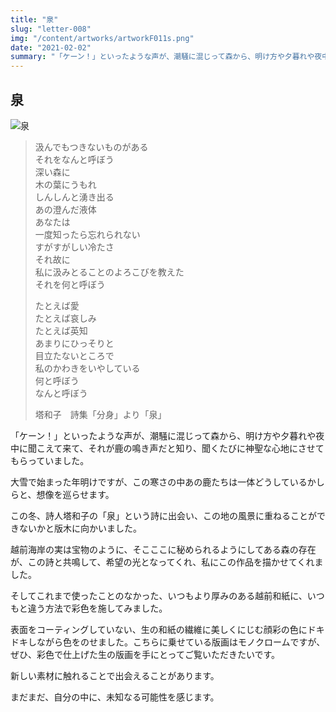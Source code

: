 ```yaml
---
title: "泉"
slug: "letter-008"
img: "/content/artworks/artworkF011s.png"
date: "2021-02-02"
summary: "「ケーン！」といったような声が、潮騒に混じって森から、明け方や夕暮れや夜中に聞こえて来て、それが鹿の鳴き声だと知り、聞くたびに神聖な心地にさせてもらっていました。"
---
```


## 泉

![泉](/content/artworks/artworkF011s.png)

> 汲んでもつきないものがある  
> それをなんと呼ぼう  
> 深い森に  
> 木の葉にうもれ  
> しんしんと湧き出る  
> あの澄んだ液体  
> あなたは  
> 一度知ったら忘れられない  
> すがすがしい冷たさ  
> それ故に  
> 私に汲みとることのよろこびを教えた  
> それを何と呼ぼう  
>   
> たとえば愛  
> たとえば哀しみ  
> たとえば英知  
> あまりにひっそりと  
> 目立たないところで  
> 私のかわきをいやしている  
> 何と呼ぼう  
> なんと呼ぼう  
>   
> 塔和子　詩集「分身」より「泉」  

「ケーン！」といったような声が、潮騒に混じって森から、明け方や夕暮れや夜中に聞こえて来て、それが鹿の鳴き声だと知り、聞くたびに神聖な心地にさせてもらっていました。  

大雪で始まった年明けですが、この寒さの中あの鹿たちは一体どうしているかしらと、想像を巡らせます。  

この冬、詩人塔和子の「泉」という詩に出会い、この地の風景に重ねることができないかと版木に向かいました。  

越前海岸の実は宝物のように、そこここに秘められるようにしてある森の存在が、この詩と共鳴して、希望の光となってくれ、私にこの作品を描かせてくれました。  

そしてこれまで使ったことのなかった、いつもより厚みのある越前和紙に、いつもと違う方法で彩色を施してみました。  

表面をコーティングしていない、生の和紙の繊維に美しくにじむ顔彩の色にドキドキしながら色をのせました。こちらに乗せている版画はモノクロームですが、ぜひ、彩色で仕上げた生の版画を手にとってご覧いただきたいです。  

新しい素材に触れることで出会えることがあります。  

まだまだ、自分の中に、未知なる可能性を感じます。  
